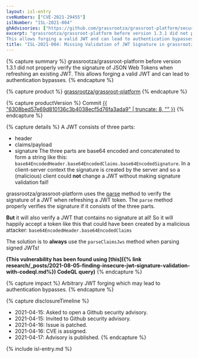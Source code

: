 ```yaml
---
layout: isl-entry
cveNumbers: ["CVE-2021-29455"]
islNumber: "ISL-2021-004"
ghAdvisories: ["https://github.com/grassrootza/grassroot-platform/security/advisories/GHSA-f65w-6xw8-6734"]
excerpt: "grassrootza/grassroot-platform before version 1.3.1 did not properly verify the signature of JSON Web Tokens when refreshing an existing JWT.
This allows forging a valid JWT and can lead to authentication bypasses."
title: "ISL-2021-004: Missing Validation of JWT Signature in grassrootza/grassroot-platform"
---
```


{% capture summary %}
grassrootza/grassroot-platform before version 1.3.1 did not properly verify the signature of JSON Web Tokens when refreshing an existing JWT.
This allows forging a valid JWT and can lead to authentication bypasses.
{% endcapture %}

{% capture product %}
[grassrootza/grassroot-platform](https://github.com/grassrootza/grassroot-platform)
{% endcapture %}

{% capture productVersion %}
Commit [{{ "6308bed57e69d810136c3b4038ecf5d76fa3ada9" | truncate: 8, "" }}](https://github.com/grassrootza/grassroot-platform/commit/6308bed57e69d810136c3b4038ecf5d76fa3ada9)
{% endcapture %}

{% capture details %}
A JWT consists of three parts:
- header
- claims/payload
- signature
The three parts are base64 encoded and concatenated to form a string like this:
`base64EncodedHeader.base64EncodedClaims.base64EncodedSignature`.
In a client-server context the signature is created by the server and so a (malicious) client could **not** change a JWT without making signature validation fail!

grassrootza/grassroot-platform uses the [parse](https://github.com/grassrootza/grassroot-platform/blob/6308bed57e69d810136c3b4038ecf5d76fa3ada9/grassroot-integration/src/main/java/za/org/grassroot/integration/authentication/JwtServiceImpl.java#L181) method to verify the signature of a JWT when refreshing a JWT token.
The `parse` method properly verifies the signature if it consists of the three parts.

**But** it will also verify a JWT that contains no signature at all!
So it will happily accept a token like this that could have been created by a malicious attacker:
`base64EncodedHeader.base64EncodedClaims`

The solution is to **always** use the `parseClaimsJws` method when parsing signed JWTs!

**(This vulnerability has been found using [this]({% link research/_posts/2021-08-05-finding-insecure-jwt-signature-validation-with-codeql.md%}) CodeQL query)**
{% endcapture %}

{% capture impact %}
Arbitrary JWT forging which may lead to authentication bypasses.
{% endcapture %}

{% capture disclosureTimeline %}
- 2021-04-15: Asked to open a Github security advisory.
- 2021-04-15: Invited to Github security advisory.
- 2021-04-16: Issue is patched.
- 2021-04-16: CVE is assigned.
- 2021-04-17: Advisory is published.
{% endcapture %}

{% include isl-entry.md %}
